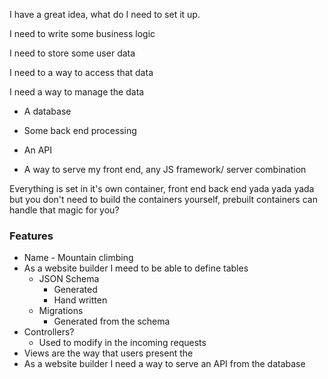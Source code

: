 I have a great idea, what do I need to set it up.

I need to write some business logic

I need to store some user data

I need to a way to access that data

I need a way to manage the data







- A database

- Some back end processing

- An API
- A way to serve my front end, any JS framework/ server combination



Everything is set in it's own container, front end back end yada yada yada but you don't need to build the containers yourself, prebuilt containers can handle that magic for you?



### Features

- Name - Mountain climbing
- As a website builder I meed to be able to define tables
  - JSON Schema 
    - Generated
    - Hand written
  - Migrations
    - Generated from the schema
- Controllers? 
  - Used to modify in the incoming requests
- Views are the way that users present the 
- As a website builder I need a way to serve an API from the database